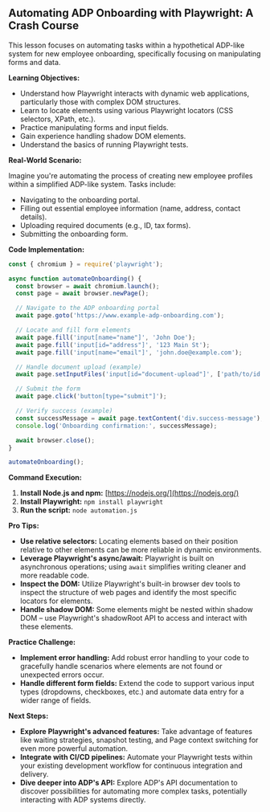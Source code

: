 ## Automating ADP Onboarding with Playwright: A Crash Course

This lesson focuses on automating tasks within a hypothetical ADP-like system for new employee onboarding, specifically focusing on manipulating forms and data.

**Learning Objectives:**
* Understand how Playwright interacts with dynamic web applications, particularly those with complex DOM structures.
* Learn to locate elements using various Playwright locators (CSS selectors, XPath, etc.).
* Practice manipulating forms and input fields.
* Gain experience handling shadow DOM elements.
* Understand the basics of running Playwright tests.

**Real-World Scenario:**

Imagine you're automating the process of creating new employee profiles within a simplified ADP-like system.  Tasks include:

* Navigating to the onboarding portal.
* Filling out essential employee information (name, address, contact details).
* Uploading required documents (e.g., ID, tax forms).
* Submitting the onboarding form.

**Code Implementation:**

```javascript
const { chromium } = require('playwright');

async function automateOnboarding() {
  const browser = await chromium.launch();
  const page = await browser.newPage();

  // Navigate to the ADP onboarding portal
  await page.goto('https://www.example-adp-onboarding.com');

  // Locate and fill form elements
  await page.fill('input[name="name"]', 'John Doe');
  await page.fill('input[id="address"]', '123 Main St');
  await page.fill('input[name="email"]', 'john.doe@example.com');

  // Handle document upload (example)
  await page.setInputFiles('input[id="document-upload"]', ['path/to/id.pdf']);

  // Submit the form
  await page.click('button[type="submit"]');

  // Verify success (example)
  const successMessage = await page.textContent('div.success-message');
  console.log('Onboarding confirmation:', successMessage);

  await browser.close();
}

automateOnboarding();
```

**Command Execution:**

1. **Install Node.js and npm:** [https://nodejs.org/](https://nodejs.org/)
2. **Install Playwright:** `npm install playwright`
3. **Run the script:** `node automation.js`

**Pro Tips:**

* **Use relative selectors:** Locating elements based on their position relative to other elements can be more reliable in dynamic environments.
* **Leverage Playwright's async/await:**  Playwright is built on asynchronous operations; using `await` simplifies writing cleaner and more readable code.
* **Inspect the DOM:** Utilize Playwright's built-in browser dev tools to inspect the structure of web pages and identify the most specific locators for elements.
* **Handle shadow DOM:**  Some elements might be nested within shadow DOM – use Playwright's shadowRoot API to access and interact with these elements.

**Practice Challenge:**

* **Implement error handling:** Add robust error handling to your code to gracefully handle scenarios where elements are not found or unexpected errors occur.
* **Handle different form fields:** Extend the code to support various input types (dropdowns, checkboxes, etc.) and automate data entry for a wider range of fields.


**Next Steps:**

* **Explore Playwright's advanced features:** Take advantage of features like waiting strategies, snapshot testing, and Page context switching for even more powerful automation.
* **Integrate with CI/CD pipelines:** Automate your Playwright tests within your existing development workflow for continuous integration and delivery.
* **Dive deeper into ADP's API:**  Explore ADP's API documentation to discover possibilities for automating more complex tasks, potentially interacting with ADP systems directly.




